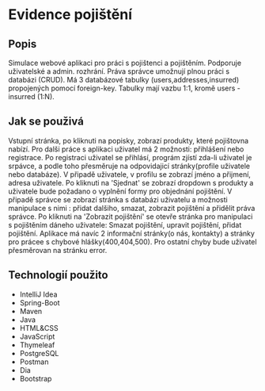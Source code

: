 # Evidence pojištění 

## Popis 

Simulace webové aplikaci pro práci s pojištenci a pojištěním.
Podporuje uživatelské a admin. rozhrání. Práva správce umožnují plnou práci s databázi (CRUD). 
Má 3 databázové tabulky (users,addresses,insurred) propojených pomocí foreign-key. 
Tabulky mají vazbu 1:1, kromě users - insurred (1:N).

## Jak se použivá

Vstupní stránka, po kliknuti na popisky, zobrazí produkty, které pojištovna nabízí.
Pro dalši práce s aplikaci uživatel má 2 možnosti: přihlášení nebo registrace. 
Po registraci uživatel se přihlásí, prográm zjístí zda-li uživatel je srpávce, a podle toho 
přesměruje na odpovidajicí stránky(profile uživatele nebo databáze). 
  V připadě uživatele, v profilu se zobrazí jméno a přijmení, adresa uživatele.
Po kliknuti na 'Sjednat' se zobrazí dropdown s produkty a uživatele bude požadano o vyplnění formy 
pro objednání pojištění.
  V připadě správce se zobrazí stránka s databázi uživatelu a možnosti manipulace s nimi : 
přidat dalšiho, smazat, zobrazit pojištění a přidělit práva správce. 
Po kliknuti na 'Zobrazit pojištění' se otevře stránka pro manipulaci s pojištěním dáneho uživatele: 
Smazat pojištění, upravit pojištění, přidat pojištění. 
  Aplikace má navíc 2 informační stránky(o nás, kontakty) a stránky pro prácee s chybové hlášky(400,404,500).
Pro ostatní chyby bude uživatel přesměrovan na stránku error. 

## Technologií použito

+ IntelliJ Idea
+ Spring-Boot
+ Maven
+ Java
+ HTML&CSS
+ JavaScript
+ Thymeleaf
+ PostgreSQL
+ Postman
+ Dia
+ Bootstrap
  
